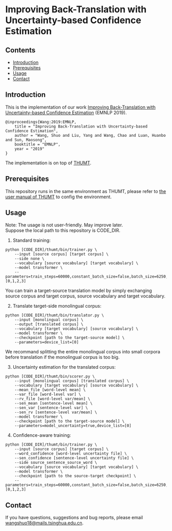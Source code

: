 # Improving Back-Translation with Uncertainty-based Confidence Estimation
## Contents
* [Introduction](#introduction)
* [Prerequisites](#prerequisites)
* [Usage](#usage)
* [Contact](#contact)

## Introduction

This is the implementation of our work <a href="https://arxiv.org/abs/1909.00157">Improving Back-Translation with Uncertainty-based Confidence Estimation</a> (EMNLP 2019). 

<pre><code>@inproceedings{Wang:2019:EMNLP,
    title = "Improving Back-Translation with Uncertainty-based Confidence Estimation",
    author = "Wang, Shuo and Liu, Yang and Wang, Chao and Luan, Huanbo and Sun, Maosong",
    booktitle = "EMNLP",
    year = "2019"
}
</code></pre>

The implementation is on top of [THUMT](https://github.com/thumt/THUMT).

## Prerequisites
This repository runs in the same environment as THUMT, please refer to <a href="https://github.com/THUNLP-MT/THUMT/blob/master/UserManual.pdf">the user manual of THUMT</a> to config the environment.

## Usage
Note: The usage is not user-friendly. May improve later.
<br>
Suppose the local path to this repository is CODE_DIR.

1. Standard training:
<pre><code>python [CODE_DIR]/thumt/bin/trainer.py \
	--input [source corpus] [target corpus] \
	--side none \
	--vocabulary [source vocabulary] [target vocabulary] \
	--model transformer \
	--parameters=train_steps=60000,constant_batch_size=false,batch_size=6250,device_list=[0,1,2,3]
</code></pre>
You can train a target-source translation model by simply exchanging source corpus and target corpus, source vocabulary and target vocabulary.

2. Translate target-side monolingual corpus:
<pre><code>python [CODE_DIR]/thumt/bin/translator.py \
	--input [monolingual corpus] \
	--output [translated corpus] \
	--vocabulary [target vocabulary] [source vocabulary] \
	--model transformer \
	--checkpoint [path to the target-source model] \
	--parameters=device_list=[0]
</code></pre>
We recommand splitting the entire monolingual corpus into small corpora before translation if the monolingual corpus is too big.

3. Uncertainty estimation for the translated corpus:
<pre><code>python [CODE_DIR]/thumt/bin/scorer.py \
	--input [monolingual corpus] [translated corpus] \
	--vocabulary [target vocabulary] [source vocabulary] \
	--mean_file [word-level mean] \
	--var_file [word-level var] \
	--rv_file [word-level var/mean] \
	--sen_mean [sentence-level mean] \
	--sen_var [sentence-level var] \
	--sen_rv [sentence-level var/mean] \
	--model transformer \
	--checkpoint [path to the target-source model] \
	--parameters=model_uncertainty=true,device_list=[0]
</code></pre>

4. Confidence-aware training:
<pre><code>python [CODE_DIR]/thumt/bin/trainer.py \
	--input [source corpus] [target corpus] \
	--word_confidence [word-level uncertainty file] \
	--sen_confidence [sentence-level uncertainty file] \
	--side source_sentence_source_word \
	--vocabulary [source vocabulary] [target vocabulary] \
	--model transformer \
	--checkpoint [path to the source-target checkpoint] \
	--parameters=train_steps=60000,constant_batch_size=false,batch_size=6250,device_list=[0,1,2,3]
</code></pre>

## Contact

If you have questions, suggestions and bug reports, please email [wangshuo18@mails.tsinghua.edu.cn](mailto:wangshuo18@mails.tsinghua.edu.cn).
